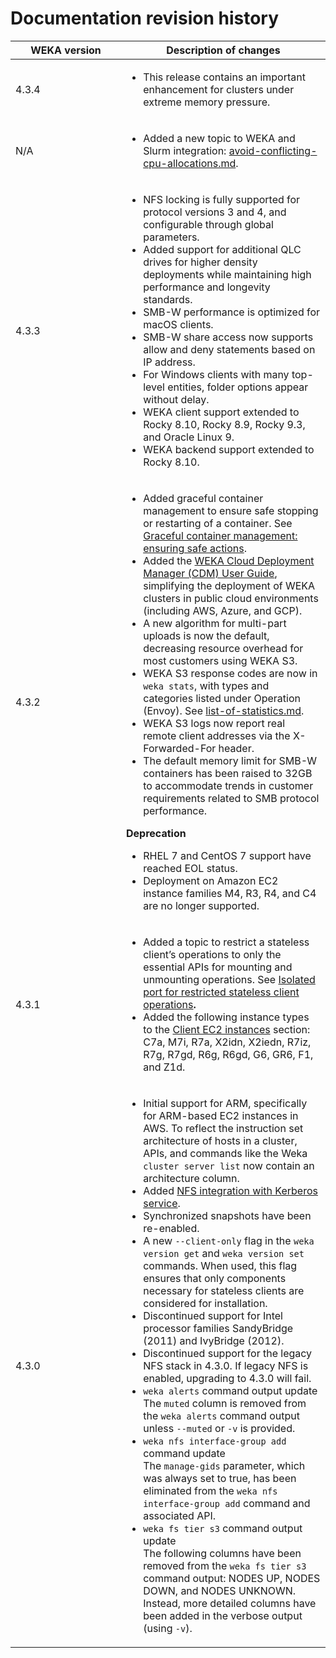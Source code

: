 # Documentation revision history

<table><thead><tr><th width="161">WEKA version</th><th>Description of changes</th></tr></thead><tbody><tr><td>4.3.4</td><td><ul><li>This release contains an important enhancement for clusters under extreme memory pressure.</li></ul></td></tr><tr><td>N/A</td><td><ul><li>Added a new topic to WEKA and Slurm integration: <a data-mention href="../best-practice-guides/weka-and-slurm-integration/avoid-conflicting-cpu-allocations.md">avoid-conflicting-cpu-allocations.md</a>.</li></ul></td></tr><tr><td>4.3.3</td><td><ul><li>NFS locking is fully supported for protocol versions 3 and 4, and configurable through global parameters.</li><li>Added support for additional QLC drives for higher density deployments while maintaining high performance and longevity standards.</li><li>SMB-W performance is optimized for macOS clients.</li><li>SMB-W share access now supports allow and deny statements based on IP address.</li><li>For Windows clients with many top-level entities, folder options appear without delay.</li><li>WEKA client support extended to Rocky 8.10, Rocky 8.9, Rocky 9.3, and Oracle Linux 9.</li><li>WEKA backend support extended to Rocky 8.10.</li></ul></td></tr><tr><td>4.3.2</td><td><ul><li>Added graceful container management to ensure safe stopping or restarting of a container. See <a href="../operation-guide/expanding-and-shrinking-cluster-resources/expansion-of-specific-resources.md#graceful-container-management-ensuring-safe-actions">Graceful container management: ensuring safe actions</a>.</li><li>Added the <a href="../planning-and-installation/weka-cloud-deployment-manager-cdm-user-guide.md">WEKA Cloud Deployment Manager (CDM) User Guide</a>, simplifying the deployment of WEKA clusters in public cloud environments (including AWS, Azure, and GCP).</li><li>A new algorithm for multi-part uploads is now the default, decreasing resource overhead for most customers using WEKA S3.</li><li>WEKA S3 response codes are now in <code>weka stats</code>, with types and categories listed under Operation (Envoy). See <a data-mention href="../operation-guide/statistics/list-of-statistics.md">list-of-statistics.md</a>.</li><li>WEKA S3 logs now report real remote client addresses via the X-Forwarded-For header.</li><li>The default memory limit for SMB-W containers has been raised to 32GB to accommodate trends in customer requirements related to SMB protocol performance.</li></ul><p><strong>Deprecation</strong></p><ul><li>RHEL 7 and CentOS 7 support have reached EOL status.</li><li>Deployment on Amazon EC2 instance families M4, R3, R4, and C4 are no longer supported.</li></ul></td></tr><tr><td>4.3.1</td><td><ul><li>Added a topic to restrict a stateless client’s operations to only the essential APIs for mounting and unmounting operations. See <a href="../weka-filesystems-and-object-stores/mounting-filesystems/#mounting-filesystems-using-stateless-clients">Isolated port for restricted stateless client operations</a><strong>.</strong></li><li>Added the following instance types to the <a href="../planning-and-installation/aws/weka-installation-on-aws-using-terraform/supported-ec2-instance-types.md#client-ec2-instances">Client EC2 instances</a> section: C7a, M7i, R7a, X2idn, X2iedn, R7iz, R7g, R7gd, R6g, R6gd, G6, GR6, F1, and Z1d.</li></ul></td></tr><tr><td>4.3.0</td><td><ul><li>Initial support for ARM, specifically for ARM-based EC2 instances in AWS. To reflect the instruction set architecture of hosts in a cluster, APIs, and commands like the Weka <code>cluster server list</code> now contain an architecture column.</li><li>Added <a href="../additional-protocols/nfs-support/#nfs-integration-with-kerberos-service">NFS integration with Kerberos service</a>.</li><li>Synchronized snapshots have been re-enabled.</li><li>A new <code>--client-only</code> flag in the <code>weka version get</code> and <code>weka version set</code> commands. When used, this flag ensures that only components necessary for stateless clients are considered for installation.</li><li>Discontinued support for Intel processor families SandyBridge (2011) and IvyBridge (2012).</li><li>Discontinued support for the legacy NFS stack in 4.3.0. If legacy NFS is enabled, upgrading to 4.3.0 will fail.</li><li><code>weka alerts</code> command output update<br>The <code>muted</code> column is removed from the <code>weka alerts</code> command output unless <code>--muted</code> or <code>-v</code> is provided.</li><li><code>weka nfs interface-group add</code> command update<br>The <code>manage-gids</code> parameter, which was always set to true, has been eliminated from the <code>weka nfs interface-group add</code> command and associated API.</li><li><code>weka fs tier s3</code> command output update<br>The following columns have been removed from the <code>weka fs tier s3</code> command output: NODES UP, NODES DOWN, and NODES UNKNOWN. Instead, more detailed columns have been added in the verbose output (using <code>-v</code>).</li></ul></td></tr></tbody></table>

